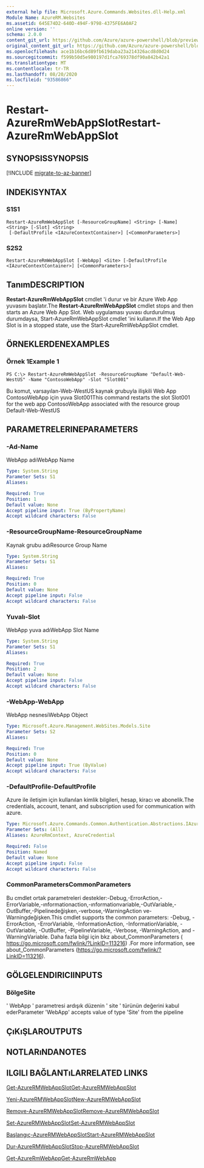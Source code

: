 ```yaml
---
external help file: Microsoft.Azure.Commands.Websites.dll-Help.xml
Module Name: AzureRM.Websites
ms.assetid: 645E74D2-640D-494F-9798-4375FE6A0AF2
online version: ''
schema: 2.0.0
content_git_url: https://github.com/Azure/azure-powershell/blob/preview/src/ResourceManager/Websites/Commands.Websites/help/Restart-AzureRmWebAppSlot.md
original_content_git_url: https://github.com/Azure/azure-powershell/blob/preview/src/ResourceManager/Websites/Commands.Websites/help/Restart-AzureRmWebAppSlot.md
ms.openlocfilehash: ace1b16bc6d89fb619daba23a214326acd8d0d24
ms.sourcegitcommit: f599b50d5e980197d1fca769378df90a842b42a1
ms.translationtype: MT
ms.contentlocale: tr-TR
ms.lasthandoff: 08/20/2020
ms.locfileid: "93586866"
---
```

# <span data-ttu-id="5f691-101">Restart-AzureRmWebAppSlot</span><span class="sxs-lookup"><span data-stu-id="5f691-101">Restart-AzureRmWebAppSlot</span></span>

## <span data-ttu-id="5f691-102">SYNOPSIS</span><span class="sxs-lookup"><span data-stu-id="5f691-102">SYNOPSIS</span></span>

[!INCLUDE [migrate-to-az-banner](../../includes/migrate-to-az-banner.md)]

## <span data-ttu-id="5f691-103">INDEKI</span><span class="sxs-lookup"><span data-stu-id="5f691-103">SYNTAX</span></span>

### <span data-ttu-id="5f691-104">S1</span><span class="sxs-lookup"><span data-stu-id="5f691-104">S1</span></span>
```
Restart-AzureRmWebAppSlot [-ResourceGroupName] <String> [-Name] <String> [-Slot] <String>
 [-DefaultProfile <IAzureContextContainer>] [<CommonParameters>]
```

### <span data-ttu-id="5f691-105">S2</span><span class="sxs-lookup"><span data-stu-id="5f691-105">S2</span></span>
```
Restart-AzureRmWebAppSlot [-WebApp] <Site> [-DefaultProfile <IAzureContextContainer>] [<CommonParameters>]
```

## <span data-ttu-id="5f691-106">Tanım</span><span class="sxs-lookup"><span data-stu-id="5f691-106">DESCRIPTION</span></span>
<span data-ttu-id="5f691-107">**Restart-AzureRmWebAppSlot** cmdlet 'i durur ve bir Azure Web App yuvasını başlatır.</span><span class="sxs-lookup"><span data-stu-id="5f691-107">The **Restart-AzureRmWebAppSlot** cmdlet stops and then starts an Azure Web App Slot.</span></span>
<span data-ttu-id="5f691-108">Web uygulaması yuvası durdurulmuş durumdaysa, Start-AzureRmWebAppSlot cmdlet 'ini kullanın.</span><span class="sxs-lookup"><span data-stu-id="5f691-108">If the Web App Slot is in a stopped state, use the Start-AzureRmWebAppSlot cmdlet.</span></span>

## <span data-ttu-id="5f691-109">ÖRNEKLERDEN</span><span class="sxs-lookup"><span data-stu-id="5f691-109">EXAMPLES</span></span>

### <span data-ttu-id="5f691-110">Örnek 1</span><span class="sxs-lookup"><span data-stu-id="5f691-110">Example 1</span></span>
```
PS C:\> Restart-AzureRmWebAppSlot -ResourceGroupName "Default-Web-WestUS" -Name "ContosoWebApp" -Slot "Slot001"
```

<span data-ttu-id="5f691-111">Bu komut, varsayılan-Web-WestUS kaynak grubuyla ilişkili Web App ContosoWebApp için yuva Slot001</span><span class="sxs-lookup"><span data-stu-id="5f691-111">This command restarts the slot Slot001 for the web app ContosoWebApp associated with the resource group Default-Web-WestUS</span></span>

## <span data-ttu-id="5f691-112">PARAMETRELERINE</span><span class="sxs-lookup"><span data-stu-id="5f691-112">PARAMETERS</span></span>

### <span data-ttu-id="5f691-113">-Ad</span><span class="sxs-lookup"><span data-stu-id="5f691-113">-Name</span></span>
<span data-ttu-id="5f691-114">WebApp adı</span><span class="sxs-lookup"><span data-stu-id="5f691-114">WebApp Name</span></span>

```yaml
Type: System.String
Parameter Sets: S1
Aliases: 

Required: True
Position: 1
Default value: None
Accept pipeline input: True (ByPropertyName)
Accept wildcard characters: False
```

### <span data-ttu-id="5f691-115">-ResourceGroupName</span><span class="sxs-lookup"><span data-stu-id="5f691-115">-ResourceGroupName</span></span>
<span data-ttu-id="5f691-116">Kaynak grubu adı</span><span class="sxs-lookup"><span data-stu-id="5f691-116">Resource Group Name</span></span>

```yaml
Type: System.String
Parameter Sets: S1
Aliases: 

Required: True
Position: 0
Default value: None
Accept pipeline input: False
Accept wildcard characters: False
```

### <span data-ttu-id="5f691-117">Yuvalı</span><span class="sxs-lookup"><span data-stu-id="5f691-117">-Slot</span></span>
<span data-ttu-id="5f691-118">WebApp yuva adı</span><span class="sxs-lookup"><span data-stu-id="5f691-118">WebApp Slot Name</span></span>

```yaml
Type: System.String
Parameter Sets: S1
Aliases: 

Required: True
Position: 2
Default value: None
Accept pipeline input: False
Accept wildcard characters: False
```

### <span data-ttu-id="5f691-119">-WebApp</span><span class="sxs-lookup"><span data-stu-id="5f691-119">-WebApp</span></span>
<span data-ttu-id="5f691-120">WebApp nesnesi</span><span class="sxs-lookup"><span data-stu-id="5f691-120">WebApp Object</span></span>

```yaml
Type: Microsoft.Azure.Management.WebSites.Models.Site
Parameter Sets: S2
Aliases: 

Required: True
Position: 0
Default value: None
Accept pipeline input: True (ByValue)
Accept wildcard characters: False
```

### <span data-ttu-id="5f691-121">-DefaultProfile</span><span class="sxs-lookup"><span data-stu-id="5f691-121">-DefaultProfile</span></span>
<span data-ttu-id="5f691-122">Azure ile iletişim için kullanılan kimlik bilgileri, hesap, kiracı ve abonelik.</span><span class="sxs-lookup"><span data-stu-id="5f691-122">The credentials, account, tenant, and subscription used for communication with azure.</span></span>

```yaml
Type: Microsoft.Azure.Commands.Common.Authentication.Abstractions.IAzureContextContainer
Parameter Sets: (All)
Aliases: AzureRmContext, AzureCredential

Required: False
Position: Named
Default value: None
Accept pipeline input: False
Accept wildcard characters: False
```

### <span data-ttu-id="5f691-123">CommonParameters</span><span class="sxs-lookup"><span data-stu-id="5f691-123">CommonParameters</span></span>
<span data-ttu-id="5f691-124">Bu cmdlet ortak parametreleri destekler:-Debug,-ErrorAction,-ErrorVariable,-ınformationaction,-ınformationvariable,-OutVariable,-OutBuffer,-Pipelinedeğişken,-verbose,-WarningAction ve-Warningdeğişken.</span><span class="sxs-lookup"><span data-stu-id="5f691-124">This cmdlet supports the common parameters: -Debug, -ErrorAction, -ErrorVariable, -InformationAction, -InformationVariable, -OutVariable, -OutBuffer, -PipelineVariable, -Verbose, -WarningAction, and -WarningVariable.</span></span> <span data-ttu-id="5f691-125">Daha fazla bilgi için bkz about_CommonParameters ( https://go.microsoft.com/fwlink/?LinkID=113216) .</span><span class="sxs-lookup"><span data-stu-id="5f691-125">For more information, see about_CommonParameters (https://go.microsoft.com/fwlink/?LinkID=113216).</span></span>

## <span data-ttu-id="5f691-126">GÖLGELENDIRICI</span><span class="sxs-lookup"><span data-stu-id="5f691-126">INPUTS</span></span>

### <span data-ttu-id="5f691-127">Bölge</span><span class="sxs-lookup"><span data-stu-id="5f691-127">Site</span></span>
<span data-ttu-id="5f691-128">' WebApp ' parametresi ardışık düzenin ' site ' türünün değerini kabul eder</span><span class="sxs-lookup"><span data-stu-id="5f691-128">Parameter 'WebApp' accepts value of type 'Site' from the pipeline</span></span>

## <span data-ttu-id="5f691-129">ÇıKıŞLAR</span><span class="sxs-lookup"><span data-stu-id="5f691-129">OUTPUTS</span></span>

## <span data-ttu-id="5f691-130">NOTLARıNDA</span><span class="sxs-lookup"><span data-stu-id="5f691-130">NOTES</span></span>

## <span data-ttu-id="5f691-131">ILGILI BAĞLANTıLAR</span><span class="sxs-lookup"><span data-stu-id="5f691-131">RELATED LINKS</span></span>

[<span data-ttu-id="5f691-132">Get-AzureRMWebAppSlot</span><span class="sxs-lookup"><span data-stu-id="5f691-132">Get-AzureRMWebAppSlot</span></span>](./Get-AzureRMWebAppSlot.md)

[<span data-ttu-id="5f691-133">Yeni-AzureRMWebAppSlot</span><span class="sxs-lookup"><span data-stu-id="5f691-133">New-AzureRMWebAppSlot</span></span>](./New-AzureRMWebAppSlot.md)

[<span data-ttu-id="5f691-134">Remove-AzureRMWebAppSlot</span><span class="sxs-lookup"><span data-stu-id="5f691-134">Remove-AzureRMWebAppSlot</span></span>](./Remove-AzureRMWebAppSlot.md)

[<span data-ttu-id="5f691-135">Set-AzureRMWebAppSlot</span><span class="sxs-lookup"><span data-stu-id="5f691-135">Set-AzureRMWebAppSlot</span></span>](./Set-AzureRMWebAppSlot.md)

[<span data-ttu-id="5f691-136">Başlangıç-AzureRMWebAppSlot</span><span class="sxs-lookup"><span data-stu-id="5f691-136">Start-AzureRMWebAppSlot</span></span>](./Start-AzureRMWebAppSlot.md)

[<span data-ttu-id="5f691-137">Dur-AzureRMWebAppSlot</span><span class="sxs-lookup"><span data-stu-id="5f691-137">Stop-AzureRMWebAppSlot</span></span>](./Stop-AzureRMWebAppSlot.md)

[<span data-ttu-id="5f691-138">Get-AzureRmWebApp</span><span class="sxs-lookup"><span data-stu-id="5f691-138">Get-AzureRmWebApp</span></span>](./Get-AzureRmWebApp.md)
